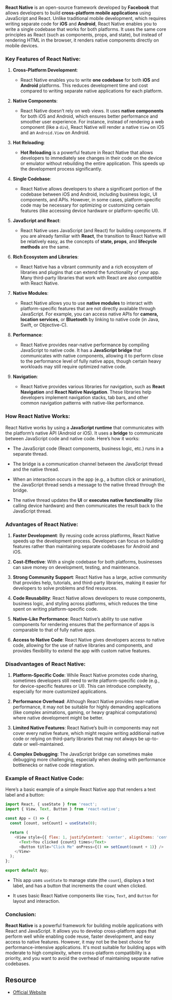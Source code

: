 **React Native** is an open-source framework developed by **Facebook** that allows developers to build **cross-platform mobile applications** using JavaScript and React. Unlike traditional mobile development, which requires writing separate code for **iOS** and **Android**, React Native enables you to write a single codebase that works for both platforms. It uses the same core principles as React (such as components, props, and state), but instead of rendering HTML in the browser, it renders native components directly on mobile devices.

### Key Features of React Native:

1. **Cross-Platform Development**:
    
    - React Native enables you to write **one codebase** for both **iOS** and **Android** platforms. This reduces development time and cost compared to writing separate native applications for each platform.
        
2. **Native Components**:
    
    - React Native doesn’t rely on web views. It uses **native components** for both iOS and Android, which ensures better performance and smoother user experience. For instance, instead of rendering a web component (like a `div`), React Native will render a native `View` on iOS and an `Android.View` on Android.
        
3. **Hot Reloading**:
    
    - **Hot Reloading** is a powerful feature in React Native that allows developers to immediately see changes in their code on the device or emulator without rebuilding the entire application. This speeds up the development process significantly.
        
4. **Single Codebase**:
    
    - React Native allows developers to share a significant portion of the codebase between iOS and Android, including business logic, UI components, and APIs. However, in some cases, platform-specific code may be necessary for optimizing or customizing certain features (like accessing device hardware or platform-specific UI).
        
5. **JavaScript and React**:
    
    - React Native uses JavaScript (and React) for building components. If you are already familiar with **React**, the transition to React Native will be relatively easy, as the concepts of **state, props**, and **lifecycle methods** are the same.
        
6. **Rich Ecosystem and Libraries**:
    
    - React Native has a vibrant community and a rich ecosystem of libraries and plugins that can extend the functionality of your app. Many third-party libraries that work with React are also compatible with React Native.
        
7. **Native Modules**:
    
    - React Native allows you to use **native modules** to interact with platform-specific features that are not directly available through JavaScript. For example, you can access native APIs for **camera, location services**, or **Bluetooth** by linking to native code (in Java, Swift, or Objective-C).
        
8. **Performance**:
    
    - React Native provides near-native performance by compiling JavaScript to native code. It has a **JavaScript bridge** that communicates with native components, allowing it to perform close to the performance level of fully native apps, though certain heavy workloads may still require optimized native code.
        
9. **Navigation**:
    
    - React Native provides various libraries for navigation, such as **React Navigation** and **React Native Navigation**. These libraries help developers implement navigation stacks, tab bars, and other common navigation patterns with native-like performance.
        

### How React Native Works:

React Native works by using a **JavaScript runtime** that communicates with the platform’s native API (Android or iOS). It uses a **bridge** to communicate between JavaScript code and native code. Here’s how it works:

- The JavaScript code (React components, business logic, etc.) runs in a separate thread.
    
- The bridge is a communication channel between the JavaScript thread and the native thread.
    
- When an interaction occurs in the app (e.g., a button click or animation), the JavaScript thread sends a message to the native thread through the bridge.
    
- The native thread updates the **UI** or **executes native functionality** (like calling device hardware) and then communicates the result back to the JavaScript thread.
    

### Advantages of React Native:

1. **Faster Development**: By reusing code across platforms, React Native speeds up the development process. Developers can focus on building features rather than maintaining separate codebases for Android and iOS.
    
2. **Cost-Effective**: With a single codebase for both platforms, businesses can save money on development, testing, and maintenance.
    
3. **Strong Community Support**: React Native has a large, active community that provides help, tutorials, and third-party libraries, making it easier for developers to solve problems and find resources.
    
4. **Code Reusability**: React Native allows developers to reuse components, business logic, and styling across platforms, which reduces the time spent on writing platform-specific code.
    
5. **Native-Like Performance**: React Native’s ability to use native components for rendering ensures that the performance of apps is comparable to that of fully native apps.
    
6. **Access to Native Code**: React Native gives developers access to native code, allowing for the use of native libraries and components, and provides flexibility to extend the app with custom native features.
    

### Disadvantages of React Native:

1. **Platform-Specific Code**: While React Native promotes code sharing, sometimes developers still need to write platform-specific code (e.g., for device-specific features or UI). This can introduce complexity, especially for more customized applications.
    
2. **Performance Overhead**: Although React Native provides near-native performance, it may not be suitable for highly demanding applications (like complex animations, gaming, or heavy graphical computations) where native development might be better.
    
3. **Limited Native Features**: React Native’s built-in components may not cover every native feature, which might require writing additional native code or relying on third-party libraries that may not always be up-to-date or well-maintained.
    
4. **Complex Debugging**: The JavaScript bridge can sometimes make debugging more challenging, especially when dealing with performance bottlenecks or native code integration.
    

### Example of React Native Code:

Here’s a basic example of a simple React Native app that renders a text label and a button:

```javascript
import React, { useState } from 'react';
import { View, Text, Button } from 'react-native';

const App = () => {
  const [count, setCount] = useState(0);

  return (
    <View style={{ flex: 1, justifyContent: 'center', alignItems: 'center' }}>
      <Text>You clicked {count} times</Text>
      <Button title="Click Me" onPress={() => setCount(count + 1)} />
    </View>
  );
};

export default App;
```

- This app uses `useState` to manage state (the `count`), displays a text label, and has a button that increments the count when clicked.
    
- It uses basic React Native components like `View`, `Text`, and `Button` for layout and interaction.
    

### Conclusion:

**React Native** is a powerful framework for building mobile applications with React and JavaScript. It allows you to develop cross-platform apps that perform well while enabling code reuse, faster development, and easy access to native features. However, it may not be the best choice for performance-intensive applications. It's most suitable for building apps with moderate to high complexity, where cross-platform compatibility is a priority, and you want to avoid the overhead of maintaining separate native codebases.

## Resource
- [Official Website](https://reactnative.dev/)